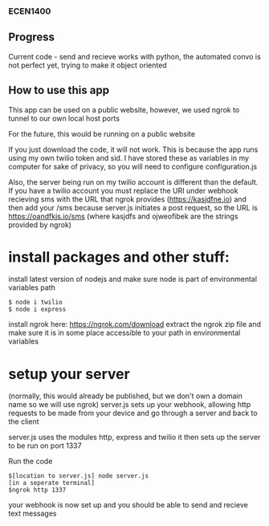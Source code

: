 ### ECEN1400

## Progress
Current code - send and recieve works with python, the automated convo is not perfect yet, trying to make it object oriented


## How to use this app
This app can be used on a public website, however, we used ngrok to tunnel to our own local host ports

For the future, this would be running on a public website

If you just download the code, it will not work. This is because the app runs using my own twilio 
token and sid. I have stored these as variables in my computer for sake of privacy, so you will need
to configure configuration.js

Also, the server being run on my twilio account is different than the default. If you have a twilio account
you must replace the URI under webhook recieving sms with the URL that ngrok provides (https://kasjdfne.io)
and then add your /sms because server.js initiates a post request, so the URL is
https://oandfkjs.io/sms
(where kasjdfs and ojweofibek are the strings provided by ngrok)

# install packages and other stuff:
install latest version of nodejs and make sure node is part of environmental variables path

    $ node i twilio
    $ node i express

install ngrok here: https://ngrok.com/download
extract the ngrok zip file and make sure it is in some place accessible to your path in environmental variables


# setup your server 
(normally, this would already be published, but we don't own a domain name so we will use ngrok)
server.js sets up your webhook, allowing http requests to be made from your device and go through a server
and back to the client

server.js uses the modules http, express and twilio
it then sets up the server to be run on port 1337

Run the code

    $[location to server.js] node server.js
    [in a seperate terminal]
    $ngrok http 1337
your webhook is now set up and you should be able to send and recieve text messages
